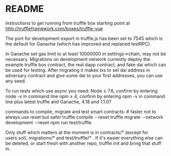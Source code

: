 # README #

Instructions to get running from truffle box starting point at http://truffleframework.com/boxes/truffle-vue


The port for development export in truffle.js has been set to 7545 which is the default for Ganache (which has improved and replaced testRPC).


In Ganache set gas limit to at least 10000000 in settings->chain, may not be necessary. Migrations on development network currently deploy the example truffle box contract, the real dapp contract, and fake dai which can be used for testing. After migrating it makes txs to set dai address in adversary contract and give some dai to your first addresses, you can use any seed.


To run tests which use async you need:
Node ≥ 7.6, confirm by entering node -v in command line
npm ≥ 4, confirm by entering npm -v in command line
plus latest truffle and Ganache, 4.18 and 1.1.0?


commands to complie, migrate and test smart contracts:  # faster not to always use reset but safer
truffle compile --reset
truffle migrate --network development --reset
npm run test/truffle


Only stuff which matters at the moment is in contracts/* (except for users.sol), migrations/* and test/truffle/* . If it's easier everything else can be deleted, or start fresh with another repo, truffle init and bring that stuff in.
